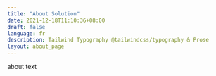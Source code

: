 ```yaml
---
title: "About Solution"
date: 2021-12-18T11:10:36+08:00
draft: false
language: fr
description: Tailwind Typography @tailwindcss/typography & Prose
layout: about_page
---
```


about text
